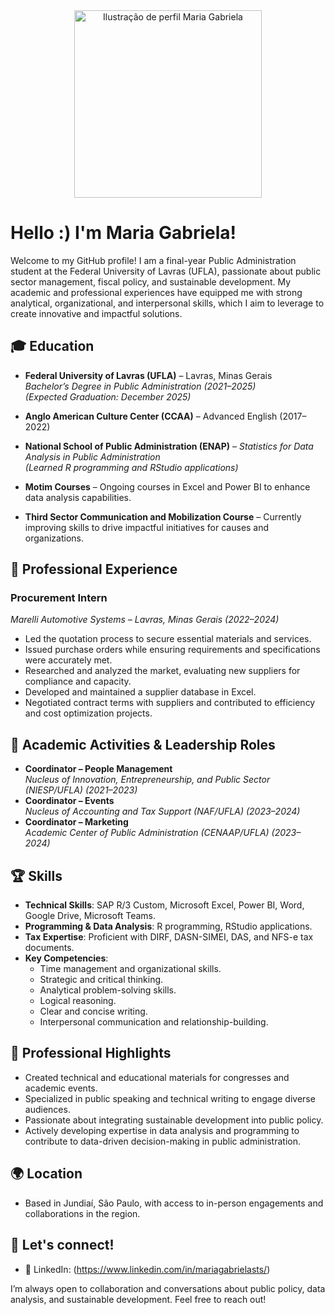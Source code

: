 <div align="center">
  <img src="profile-illustration.png" alt="Ilustração de perfil Maria Gabriela" style="max-width: 100%; height: auto;" width="300">
</div>

# Hello :) I'm Maria Gabriela!

Welcome to my GitHub profile! I am a final-year Public Administration student at the Federal University of Lavras (UFLA), passionate about public sector management, fiscal policy, and sustainable development. My academic and professional experiences have equipped me with strong analytical, organizational, and interpersonal skills, which I aim to leverage to create innovative and impactful solutions.

## 🎓 Education
- **Federal University of Lavras (UFLA)** – Lavras, Minas Gerais  
  *Bachelor’s Degree in Public Administration (2021–2025)*  
  *(Expected Graduation: December 2025)*

- **Anglo American Culture Center (CCAA)** – Advanced English (2017–2022)

- **National School of Public Administration (ENAP)** – *Statistics for Data Analysis in Public Administration*  
  *(Learned R programming and RStudio applications)*

- **Motim Courses** – Ongoing courses in Excel and Power BI to enhance data analysis capabilities.

- **Third Sector Communication and Mobilization Course** – Currently improving skills to drive impactful initiatives for causes and organizations.

## 💼 Professional Experience
### **Procurement Intern**  
*Marelli Automotive Systems – Lavras, Minas Gerais (2022–2024)*  
- Led the quotation process to secure essential materials and services.  
- Issued purchase orders while ensuring requirements and specifications were accurately met.  
- Researched and analyzed the market, evaluating new suppliers for compliance and capacity.  
- Developed and maintained a supplier database in Excel.  
- Negotiated contract terms with suppliers and contributed to efficiency and cost optimization projects.

## 🚀 Academic Activities & Leadership Roles
- **Coordinator – People Management**  
  *Nucleus of Innovation, Entrepreneurship, and Public Sector (NIESP/UFLA) (2021–2023)*  
- **Coordinator – Events**  
  *Nucleus of Accounting and Tax Support (NAF/UFLA) (2023–2024)*  
- **Coordinator – Marketing**  
  *Academic Center of Public Administration (CENAAP/UFLA) (2023–2024)*  

## 🏆 Skills
- **Technical Skills**: SAP R/3 Custom, Microsoft Excel, Power BI, Word, Google Drive, Microsoft Teams.  
- **Programming & Data Analysis**: R programming, RStudio applications.  
- **Tax Expertise**: Proficient with DIRF, DASN-SIMEI, DAS, and NFS-e tax documents.  
- **Key Competencies**:  
  - Time management and organizational skills.  
  - Strategic and critical thinking.  
  - Analytical problem-solving skills.  
  - Logical reasoning.  
  - Clear and concise writing.  
  - Interpersonal communication and relationship-building.  

## 🌟 Professional Highlights
- Created technical and educational materials for congresses and academic events.  
- Specialized in public speaking and technical writing to engage diverse audiences.  
- Passionate about integrating sustainable development into public policy.  
- Actively developing expertise in data analysis and programming to contribute to data-driven decision-making in public administration.

## 🌍 Location
- Based in Jundiaí, São Paulo, with access to in-person engagements and collaborations in the region.

## 💬 Let's connect!
- 💼 LinkedIn: (https://www.linkedin.com/in/mariagabrielasts/)

I’m always open to collaboration and conversations about public policy, data analysis, and sustainable development. Feel free to reach out! 
